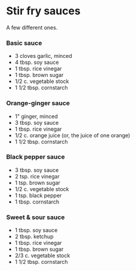 # Stir fry sauces

A few different ones.

### Basic sauce

- 3 cloves garlic, minced
- 4 tbsp. soy sauce
- 1 tbsp. rice vinegar
- 1 tbsp. brown sugar
- 1/2 c. vegetable stock
- 1 1/2 tbsp. cornstarch

### Orange-ginger sauce

- 1" ginger, minced
- 3 tbsp. soy sauce
- 1 tbsp. rice vinegar
- 1/2 c. orange juice (or, the juice of one orange)
- 1 1/2 tbsp. cornstarch

### Black pepper sauce

- 3 tbsp. soy sauce
- 2 tsp. rice vinegar
- 1 tsp. brown sugar
- 1/2 c. vegetable stock
- 1 tsp. black pepper
- 1 tbsp. cornstarch

### Sweet & sour sauce

- 1 tbsp. soy sauce
- 2 tbsp. ketchup
- 1 tbsp. rice vinegar
- 1 tbsp. brown sugar
- 2/3 c. vegetable stock
- 1 1/2 tbsp. cornstarch
